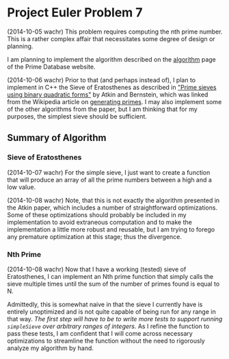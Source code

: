 # Project Euler Problem 7
<!-- Vim: set filetype=markdown spell : -->

(2014-10-05 wachr) This problem requires computing the nth prime number. This
is a rather complex affair that necessitates some degree of design or planning.

I am planning to implement the algorithm described on the [algorithm][1] page
of the Prime Database website.

(2014-10-06 wachr) Prior to that (and perhaps instead of), I plan to implement
in C++ the Sieve of Eratosthenes as described in ["Prime sieves using binary
quadratic forms"][3] by Atkin and Bernstein, which was linked from the
Wikipedia article on [generating primes][2]. I may also implement some of the
other algorithms from the paper, but I am thinking that for my purposes, the
simplest sieve should be sufficient.

## Summary of Algorithm

### Sieve of Eratosthenes

(2014-10-07 wachr) For the simple sieve, I just want to create a function that
will produce an array of all the prime numbers between a high and a low value.

(2014-10-08 wachr) Note, that this is not exactly the algorithm presented in
the Atkin paper, which includes a number of straightforward optimizations. Some
of these optimizations should probably be included in my implementation to
avoid extraneous computation and to make the implementation a little more
robust and reusable, but I am trying to forego any premature optimization at
this stage; thus the divergence.

### Nth Prime

(2014-10-08 wachr) Now that I have a working (tested) sieve of Eratosthenes, I
can implement an Nth prime function that simply calls the sieve multiple times
until the sum of the number of primes found is equal to N.

Admittedly, this is somewhat naive in that the sieve I currently have is
entirely unoptimized and is not quite capable of being run for any range in
that way. *The first step will have to be to write more tests to support
running `simpleSieve` over arbitrary ranges of integers.* As I refine the
function to pass these tests, I am confident that I will come across necessary
optimizations to streamline the function without the need to rigorously analyze
my algorithm by hand.

<!-- links -->
[1]: https://primes.utm.edu/nthprime/algorithm.php "The Prime Database"
[2]: http://en.wikipedia.org/wiki/Generating_primes "Wikipedia: Generating Primes"
[3]: http://cr.yp.to/papers/primesieves-19990826.pdf "Prime Sieves paper (PDF)"
